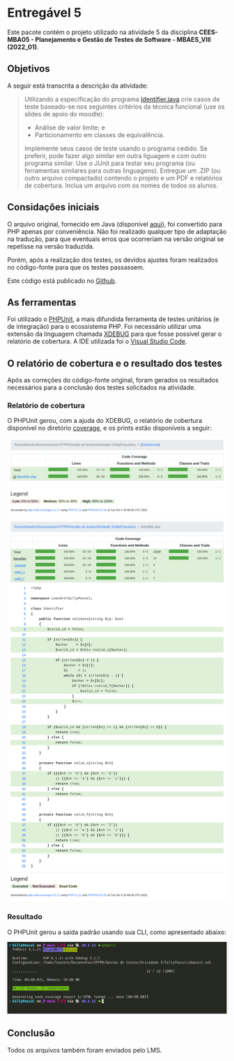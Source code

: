 # Entregável 5

Este pacote contém o projeto utilizado na atividade 5 da disciplina **CEES-MBA05 - Planejamento e Gestão de Testes de Software - MBAES_VIII (2022_01)**.

## Objetivos

A seguir está transcrita a descrição da atividade:

> Utilizando a especificação do programa [Identifier.java](./00_extras/Identifier.java) crie casos de teste baseado-se nos seguintes critérios da técnica funcional (use os slides de apoio do moodle):
>
> - Análise de valor limite; e
> - Particionamento em classes de equivalência.
>
> Implemente seus casos de teste usando o programa cedido. Se preferir, pode fazer algo similar em outra liguagem e com outro programa similar. Use o JUnit para testar seu programa (ou ferramentas similares para outras linguagens). Entregue um .ZIP (ou outro arquivo compactado) contendo o projeto e um PDF e relatórios de cobertura. Inclua um arquivo com os nomes de todos os alunos.


## Considações iniciais

O arquivo original, fornecido em Java (disponível [aqui](./00_extras/Identifier.java)), foi convertido para PHP apenas por conveniência. Não foi realizado qualquer tipo de adaptação na tradução, para que eventuais erros que ocorreriam na versão original se repetisse na versão traduzida.

Porém, após a realização dos testes, os devidos ajustes foram realizados no código-fonte para que os testes passassem.

Este código está publicado no [Github](https://github.com/leandrowferreira/UTFPR-Testing).

## As ferramentas

Foi utilizado o [PHPUnit](https://phpunit.de/), a mais difundida ferramenta de testes unitários (e de integração) para o ecossistema PHP. Foi necessário utilizar uma extensão da linguagem chamada [XDEBUG](https://xdebug.org/) para que fosse possível gerar o relatório de cobertura. A IDE utilizada foi o [Visual Studio Code](https://code.visualstudio.com/).

## O relatório de cobertura e o resultado dos testes

Após as correções do código-fonte original, foram gerados os resultados necessários para a conclusão dos testes solicitados na atividade.

### Relatório de cobertura

O PHPUnit gerou, com a ajuda do XDEBUG, o relatório de cobertura disponível no diretório [coverage](./coverage), e os prints estão disponíveis a seguir:

![Cobertura total](./coverage/SillyPascal_coverage_index.png)
![Cobertura da classe](./coverage/SillyPascal_coverage_Identifier.php.png)

### Resultado

O PHPUnit gerou a saída padrão usando sua CLI, como apresentado abaixo:

![Saída da CLI do PHPUnit](./coverage/console_output.png)

## Conclusão

Todos os arquivos também foram enviados pelo LMS.
